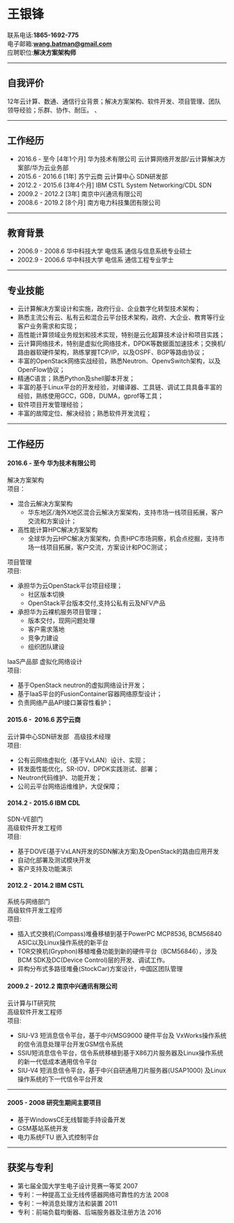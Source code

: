 王银锋
===============
联系电话:**1865-1692-775**  
电子邮箱:**wang.batman@gmail.com**  
应聘职位:**解决方案架构师**  

_____________________________

## 自我评价
12年云计算、数通、通信行业背景；解决方案架构、软件开发、项目管理、团队领导经验；乐群、协作、耐压。  、

___________________________

## 工作经历
- 2016.6 - 至今 [4年1个月] 华为技术有限公司 云计算网络开发部/云计算解决方案部/华为云业务部
- 2015.6 - 2016.6 [1年] 苏宁云商 云计算中心 SDN研发部
- 2012.2 - 2015.6  [3年4个月] IBM CSTL System Networking/CDL SDN 
- 2009.2 - 2012.2  [3年] 南京中兴通讯有限公司  
- 2008.6 - 2019.2 [8个月] 南方电力科技集团有限公司

______________________________

## 教育背景
 - 2006.9 - 2008.6 华中科技大学 电信系 通信与信息系统专业硕士  
 - 2002.9 - 2006.6 华中科技大学 电信系 通信工程专业学士  

______________________________ 

## 专业技能
- 云计算解决方案设计和实施，政府行业、企业数字化转型技术架构；
- 熟悉主流公有云、私有云和混合云平台技术架构，政府、大企业、教育等行业客户业务需求和实现；  
- 高性能计算领域业务规划和技术实现，特别是云化超算技术设计和项目实践；  
- 云计算网络技术，特别是虚拟化网络技术，DPDK等数据面加速技术；交换机/路由器软硬件架构，熟练掌握TCP/IP，以及OSPF、BGP等路由协议； 
- 丰富的OpenStack网络实战经验，熟悉Neutron、OpenvSwitch架构，以及OpenFlow协议；
- 精通C语言；熟悉Python及shell脚本开发；
- 丰富的基于Linux平台的开发经验，对编译器、工具链、调试工具具备丰富的经验，熟练使用GCC，GDB，DUMA，gprof等工具； 
- 软件项目开发管理经验； 
- 丰富的故障定位、解决经验；熟悉软件开发流程；  

_______________________________

## 工作经历
#### 2016.6  -  至今 华为技术有限公司
解决方案架构  
项目：

- 混合云解决方案架构
    - 华东地区/海外X地区混合云解决方案架构，支持市场一线项目拓展，客户交流和方案设计；  
- 高性能计算HPC解决方案架构
    - 全球华为云HPC解决方案架构，负责HPC市场洞察，机会点挖掘，支持市场一线项目拓展，客户交流，方案设计和POC测试；  

项目管理  
项目:

- 承担华为云OpenStack平台项目经理；
    - 社区版本切换
    - OpenStack平台版本交付,支持公私有云及NFV产品  
- 承担华为云裸机服务项目管理；  
    - 版本交付，现网问题处理
    - 客户需求落地
    - 竞争力建设
    - 组织团队建设

IaaS产品部
虚拟化网络设计  
项目:

- 基于OpenStack neutron的虚拟网络设计开发；  
- 基于IaaS平台的FusionContainer容器网络原型设计；
- 负责网络产品API接口兼容性看护；  


#### 2015.6  -  2016.6 苏宁云商
云计算中心SDN研发部  
高级技术经理  
项目:   

- 公有云网络虚拟化（基于VxLAN）设计、实现；
- 转发面性能优化，SR-IOV、DPDK实践测试、部署；
- Neutron代码维护、功能开发；
- 公司云平台网络运维维护，大促保障；  
 

#### 2014.2  -  2015.6 IBM CDL
SDN-VE部门  
高级软件开发工程师  
项目:   

- 基于DOVE(基于VxLAN开发的SDN解决方案)及OpenStack的路由应用开发  
- 自动化部署及测试模块开发  
- 客户支持及功能演示 

#### 2012.2  -  2014.2 IBM CSTL
系统与网络部门  
高级软件开发工程师  
项目:  

- 插入式交换机(Compass)堆叠移植到基于PowerPC MCP8536, BCM56840 ASIC以及Linux操作系统的新平台    
- TOR交换机(Gryphon)移植堆叠功能到新的硬件平台（BCM56846），涉及BCM SDK及DC(Device Control)层的开发、调试工作。  
- 异构分布式多路径堆叠(StockCar)方案设计，中国区团队管理  


#### 2009.2  -  2012.2  南京中兴通讯有限公司
云计算与IT研究院  
高级软件开发工程师  
项目:  

- SIU-V3 短消息信令平台，基于中兴MSG9000 硬件平台及 VxWorks操作系统的信令消息处理平台开发GSM信令系统     
- SSIU短消息信令平台，信令系统移植到基于X86刀片服务器及Linux操作系统的新一代低成本通用信令平台  
- SIU-V4 短消息信令平台，基于中兴自研通用刀片服务器(USAP1000) 及Linux 操作系统的下一代信令平台开发  

____________________________________

#### 2005 - 2008 研究生期间主要项目
- 基于WindowsCE无线智能手持设备开发  
- GSM基站系统开发  
- 电力系统FTU 嵌入式控制平台  
_________________________________________

## 获奖与专利
- 第七届全国大学生电子设计竞赛一等奖 2007
- 专利：一种提高工业无线传感器网络可靠性的方法 2008
- 专利：一种消息处理方法和装置 2011
- 专利：前端负载均衡器、后端服务器及注册方法 2016

